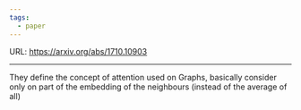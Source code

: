 ```yaml
---
tags:
  - paper
---
```

URL: https://arxiv.org/abs/1710.10903

---

They define the concept of attention used on Graphs, basically consider only on part of the embedding of the neighbours (instead of the average of all)